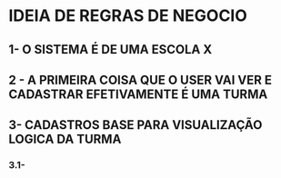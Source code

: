 # IDEIA DE REGRAS DE NEGOCIO
## 1- O SISTEMA É DE UMA ESCOLA X
## 2 - A PRIMEIRA COISA QUE O USER VAI VER E CADASTRAR EFETIVAMENTE É UMA TURMA
## 3- CADASTROS BASE PARA VISUALIZAÇÃO LOGICA DA TURMA
### 3.1- 
